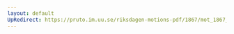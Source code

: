 ```yaml
---
layout: default
UpRedirect: https://pruto.im.uu.se/riksdagen-motions-pdf/1867/mot_1867__ak__7/mot_1867__ak__7-003.pdf
---
```

